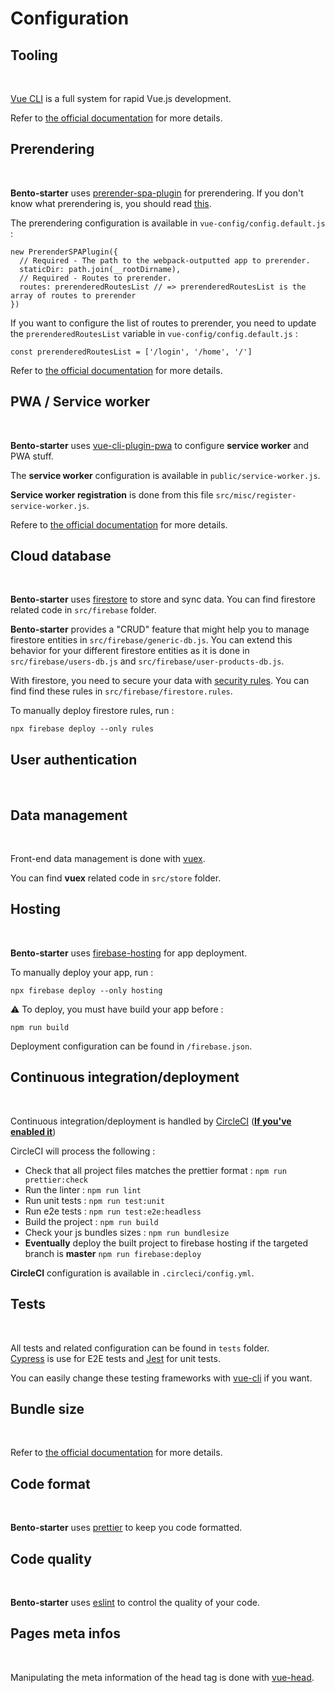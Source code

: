 # Configuration

## Tooling
<br />

[Vue CLI](https://cli.vuejs.org/) is a full system for rapid Vue.js development.

Refer to [the official documentation](https://cli.vuejs.org/) for more details.

## Prerendering
<br />

**Bento-starter** uses [prerender-spa-plugin](https://github.com/chrisvfritz/prerender-spa-plugin) for prerendering.
If you don't know what prerendering is, you should read [this](https://github.com/chrisvfritz/prerender-spa-plugin#what-is-prerendering).

The prerendering configuration is available in `vue-config/config.default.js` :

```
new PrerenderSPAPlugin({
  // Required - The path to the webpack-outputted app to prerender.
  staticDir: path.join(__rootDirname),
  // Required - Routes to prerender.
  routes: prerenderedRoutesList // => prerenderedRoutesList is the array of routes to prerender
}) 
```

If you want to configure the list of routes to prerender, you need to update the `prerenderedRoutesList` variable in `vue-config/config.default.js` :

```
const prerenderedRoutesList = ['/login', '/home', '/'] 
```

Refer to [the official documentation](https://github.com/chrisvfritz/prerender-spa-plugin) for more details.


## PWA / Service worker
<br />

**Bento-starter** uses [vue-cli-plugin-pwa](https://github.com/vuejs/vue-cli/tree/dev/packages/%40vue/cli-plugin-pwa) to configure **service worker** and PWA stuff.


The **service worker** configuration is available in `public/service-worker.js`.

**Service worker registration** is done from this file `src/misc/register-service-worker.js`.

Refere to [the official documentation](https://github.com/vuejs/vue-cli/tree/dev/packages/%40vue/cli-plugin-pwa) for more details.

## Cloud database
<br />

**Bento-starter** uses [firestore](https://firebase.google.com/docs/firestore/) to store and sync data.
You can find firestore related code in `src/firebase` folder.

**Bento-starter** provides a "CRUD" feature that might help you to manage firestore entities in `src/firebase/generic-db.js`.
You can extend this behavior for your different firestore entities as it is done in `src/firebase/users-db.js` and `src/firebase/user-products-db.js`.

With firestore, you need to secure your data with [security rules](https://firebase.google.com/docs/firestore/security/overview).
You can find find these rules in `src/firebase/firestore.rules`.

To manually deploy firestore rules, run :

```
npx firebase deploy --only rules  
```

## User authentication
<br />

## Data management
<br />

Front-end data management is done with [vuex](https://vuex.vuejs.org/).

You can find **vuex** related code in `src/store` folder.

## Hosting
<br />

**Bento-starter** uses [firebase-hosting](https://firebase.google.com/docs/hosting/) for app deployment.

To manually deploy your app, run :

```
npx firebase deploy --only hosting 
```

:warning: To deploy, you must have build your app before :

```
npm run build 
```

Deployment configuration can be found in `/firebase.json`.

## Continuous integration/deployment
<br />

Continuous integration/deployment is handled by [CircleCI](https://circleci.com/) (**[If you've enabled it](/setup/#step-3-optionnal-circleci-configuration-for-continuous-integration-deployment)**)

CircleCI will process the following :

- Check that all project files matches the prettier format : `npm run prettier:check`
- Run the linter : `npm run lint`
- Run unit tests : `npm run test:unit`
- Run e2e tests : `npm run test:e2e:headless`
- Build the project : `npm run build`
- Check your js bundles sizes : `npm run bundlesize`
- **Eventually** deploy the built project to firebase hosting if the targeted branch is **master** `npm run firebase:deploy`

**CircleCI** configuration is available in `.circleci/config.yml`.

## Tests
<br />

All tests and related configuration can be found in `tests` folder.<br />
[Cypress](https://www.cypress.io/) is use for E2E tests and [Jest](https://jestjs.io/) for unit tests.

You can easily change these testing frameworks with [vue-cli](https://cli.vuejs.org/) if you want.

## Bundle size
<br />

Refer to [the official documentation](https://github.com/siddharthkp/bundlesize) for more details.

## Code format
<br />

**Bento-starter** uses [prettier](https://prettier.io/) to keep you code formatted.

## Code quality
<br />

**Bento-starter** uses [eslint](https://eslint.org/) to control the quality of your code.

## Pages meta infos
<br />

Manipulating the meta information of the head tag is done with [vue-head](https://github.com/ktquez/vue-head).